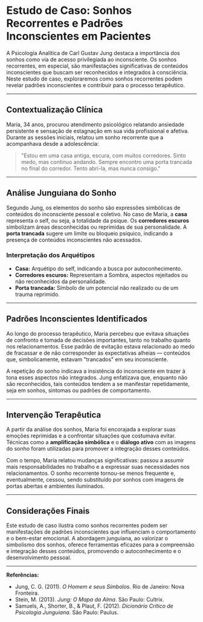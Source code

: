 
# Estudo de Caso: Sonhos Recorrentes e Padrões Inconscientes em Pacientes

A Psicologia Analítica de Carl Gustav Jung destaca a importância dos sonhos como via de acesso privilegiada ao inconsciente. Os sonhos recorrentes, em especial, são manifestações significativas de conteúdos inconscientes que buscam ser reconhecidos e integrados à consciência. Neste estudo de caso, exploraremos como sonhos recorrentes podem revelar padrões inconscientes e contribuir para o processo terapêutico.

---

## Contextualização Clínica

Maria, 34 anos, procurou atendimento psicológico relatando ansiedade persistente e sensação de estagnação em sua vida profissional e afetiva. Durante as sessões iniciais, relatou um sonho recorrente que a acompanhava desde a adolescência:

> "Estou em uma casa antiga, escura, com muitos corredores. Sinto medo, mas continuo andando. Sempre encontro uma porta trancada no final do corredor. Tento abri-la, mas nunca consigo."

---

## Análise Junguiana do Sonho

Segundo Jung, os elementos do sonho são expressões simbólicas de conteúdos do inconsciente pessoal e coletivo. No caso de Maria, a **casa** representa o self, ou seja, a totalidade da psique. Os **corredores escuros** simbolizam áreas desconhecidas ou reprimidas de sua personalidade. A **porta trancada** sugere um limite ou bloqueio psíquico, indicando a presença de conteúdos inconscientes não acessados.

### Interpretação dos Arquétipos

- **Casa:** Arquétipo do self, indicando a busca por autoconhecimento.
- **Corredores escuros:** Representam a Sombra, aspectos rejeitados ou não reconhecidos da personalidade.
- **Porta trancada:** Símbolo de um potencial não realizado ou de um trauma reprimido.

---

## Padrões Inconscientes Identificados

Ao longo do processo terapêutico, Maria percebeu que evitava situações de confronto e tomada de decisões importantes, tanto no trabalho quanto nos relacionamentos. Esse padrão de evitação estava relacionado ao medo de fracassar e de não corresponder às expectativas alheias — conteúdos que, simbolicamente, estavam "trancados" em seu inconsciente.

A repetição do sonho indicava a insistência do inconsciente em trazer à tona esses aspectos não integrados. Jung enfatizava que, enquanto não são reconhecidos, tais conteúdos tendem a se manifestar repetidamente, seja em sonhos, sintomas ou padrões de comportamento.

---

## Intervenção Terapêutica

A partir da análise dos sonhos, Maria foi encorajada a explorar suas emoções reprimidas e a confrontar situações que costumava evitar. Técnicas como a **amplificação simbólica** e o **diálogo ativo** com as imagens do sonho foram utilizadas para promover a integração desses conteúdos.

Com o tempo, Maria relatou mudanças significativas: passou a assumir mais responsabilidades no trabalho e a expressar suas necessidades nos relacionamentos. O sonho recorrente tornou-se menos frequente e, eventualmente, cessou, sendo substituído por sonhos com imagens de portas abertas e ambientes iluminados.

---

## Considerações Finais

Este estudo de caso ilustra como sonhos recorrentes podem ser manifestações de padrões inconscientes que influenciam o comportamento e o bem-estar emocional. A abordagem junguiana, ao valorizar o simbolismo dos sonhos, oferece ferramentas eficazes para a compreensão e integração desses conteúdos, promovendo o autoconhecimento e o desenvolvimento pessoal.

---

**Referências:**

- Jung, C. G. (2011). *O Homem e seus Símbolos*. Rio de Janeiro: Nova Fronteira.
- Stein, M. (2013). *Jung: O Mapa da Alma*. São Paulo: Cultrix.
- Samuels, A., Shorter, B., & Plaut, F. (2012). *Dicionário Crítico de Psicologia Junguiana*. São Paulo: Paulus.
```
